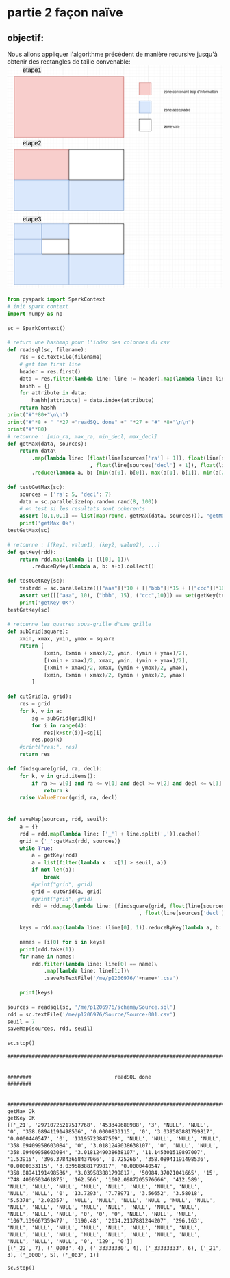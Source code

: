 
# partie 2 façon naïve
## objectif: 
Nous allons appliquer l'algorithme précédent de manière recursive jusqu'à obtenir des rectangles de taille convenable:
![Image of project](https://github.com/EnzoTheBrown/bda_spark/raw/master/algo.png)


```python
from pyspark import SparkContext
# init spark context
import numpy as np

sc = SparkContext()

# return une hashmap pour l'index des colonnes du csv
def readsql(sc, filename):
	res = sc.textFile(filename)
	# get the first line
	header = res.first()
	data = res.filter(lambda line: line != header).map(lambda line: line.split()[0]).collect()[:-1]
	hashh = {}
	for attribute in data:
		hashh[attribute] = data.index(attribute) 
	return hashh
print("#"*80+"\n\n")
print("#"*8 + " "*27 +"readSQL done" +" "*27 + "#" *8+"\n\n")
print("#"*80)
# retourne : [min_ra, max_ra, min_decl, max_decl]
def getMax(data, sources):
    return data\
        .map(lambda line: (float(line[sources['ra'] + 1]), float(line[sources['ra'] + 1])
                           , float(line[sources['decl'] + 1]), float(line[sources['decl'] + 1])))\
        .reduce(lambda a, b: [min(a[0], b[0]), max(a[1], b[1]), min(a[2], b[2]), max(a[3], b[3])])

def testGetMax(sc):
    sources = {'ra': 5, 'decl': 7}
    data = sc.parallelize(np.random.rand(8, 100))
    # on test si les resultats sont coherents
    assert [0,1,0,1] == list(map(round, getMax(data, sources))), "getMax not OK"
    print('getMax Ok')
testGetMax(sc)

# retourne : [(key1, value1), (key2, value2), ...] 
def getKey(rdd):
    return rdd.map(lambda l: (l[0], 1))\
        .reduceByKey(lambda a, b: a+b).collect()
    
def testGetKey(sc):
    testrdd = sc.parallelize([["aaa"]]*10 + [["bbb"]]*15 + [["ccc"]]*10)
    assert set([("aaa", 10), ("bbb", 15), ("ccc",10)]) == set(getKey(testrdd)), "getKey not OK"
    print('getKey OK')
testGetKey(sc)

# retourne les quatres sous-grille d'une grille
def subGrid(square):
    xmin, xmax, ymin, ymax = square 
    return [
            [xmin, (xmin + xmax)/2, ymin, (ymin + ymax)/2],
            [(xmin + xmax)/2, xmax, ymin, (ymin + ymax)/2],
            [(xmin + xmax)/2, xmax, (ymin + ymax)/2, ymax],
            [xmin, (xmin + xmax)/2, (ymin + ymax)/2, ymax]
        ]

def cutGrid(a, grid):
    res = grid
    for k, v in a:
        sg = subGrid(grid[k])
        for i in range(4):
            res[k+str(i)]=sg[i]
        res.pop(k)
    #print("res:", res)
    return res

def findsquare(grid, ra, decl):
    for k, v in grid.items():
        if ra >= v[0] and ra <= v[1] and decl >= v[2] and decl <= v[3]:
            return k
    raise ValueError(grid, ra, decl)


def saveMap(sources, rdd, seuil):
    a = {}
    rdd = rdd.map(lambda line: ['_'] + line.split(',')).cache()
    grid = {'_':getMax(rdd, sources)}
    while True:
        a = getKey(rdd)
        a = list(filter(lambda x : x[1] > seuil, a))
        if not len(a):
            break
        #print("grid", grid)
        grid = cutGrid(a, grid)
        #print("grid", grid)
        rdd = rdd.map(lambda line: [findsquare(grid, float(line[sources['ra'] + 1])
                                           , float(line[sources['decl'] + 1]))]+line[1:])

    keys = rdd.map(lambda line: (line[0], 1)).reduceByKey(lambda a, b: a + b).collect()

    names = [i[0] for i in keys]
    print(rdd.take(1))
    for name in names:
        rdd.filter(lambda line: line[0] == name)\
            .map(lambda line: line[1:])\
            .saveAsTextFile('/me/p1206976/'+name+'.csv')

    print(keys)

sources = readsql(sc, '/me/p1206976/schema/Source.sql')
rdd = sc.textFile('/me/p1206976/Source/Source-001.csv')
seuil = 7
saveMap(sources, rdd, seuil)

sc.stop()

```

    ################################################################################
    
    
    ########                           readSQL done                           ########
    
    
    ################################################################################
    getMax Ok
    getKey OK
    [['_21', '29710725217517768', '453349688988', '3', 'NULL', 'NULL', '0', '358.08941191498536', '0.0000833115', '0', '3.039583881799817', '0.0000440547', '0', '13195723847569', 'NULL', 'NULL', 'NULL', 'NULL', '358.09409958603084', '0', '3.0181249038638107', '0', 'NULL', 'NULL', '358.09409958603084', '3.0181249038638107', '11.145301519897007', '1.53915', '396.37843658437066', '0.725266', '358.08941191498536', '0.0000833115', '3.039583881799817', '0.0000440547', '358.08941191498536', '3.039583881799817', '50984.37021041665', '15', '748.4060503461875', '162.566', '1602.0987205576666', '412.589', 'NULL', 'NULL', 'NULL', 'NULL', 'NULL', 'NULL', 'NULL', 'NULL', 'NULL', 'NULL', '0', '13.7293', '7.78971', '3.56652', '3.58018', '5.5378', '2.02357', 'NULL', 'NULL', 'NULL', 'NULL', 'NULL', 'NULL', 'NULL', 'NULL', 'NULL', 'NULL', 'NULL', 'NULL', 'NULL', 'NULL', 'NULL', 'NULL', 'NULL', '0', '0', '0', 'NULL', 'NULL', 'NULL', '1067.139667359477', '3190.48', '2034.2137881244207', '296.163', 'NULL', 'NULL', 'NULL', 'NULL', 'NULL', 'NULL', 'NULL', 'NULL', 'NULL', 'NULL', 'NULL', 'NULL', 'NULL', 'NULL', 'NULL', 'NULL', 'NULL', 'NULL', 'NULL', '0', '129', '0']]
    [('_22', 7), ('_0003', 4), ('_33333330', 4), ('_33333333', 6), ('_21', 3), ('_0000', 5), ('_003', 1)]



```python
sc.stop()
```
